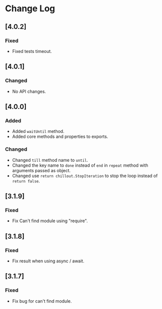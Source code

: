 # Change Log

## [4.0.2]

### Fixed

* Fixed tests timeout.

## [4.0.1]

### Changed

* No API changes.

## [4.0.0]

### Added

* Added `waitUntil` method.
* Added core methods and properties to exports.

### Changed

* Changed `till` method name to `until`.
* Changed the key name to `done` instead of `end` in `repeat` method with arguments passed as object.
* Changed use `return chillout.StopIteration` to stop the loop instead of `return false`.

## [3.1.9]

### Fixed

* Fix Can't find module using "require".

## [3.1.8]

### Fixed

* Fix result when using async / await.

## [3.1.7]

### Fixed

* Fix bug for can't find module.
